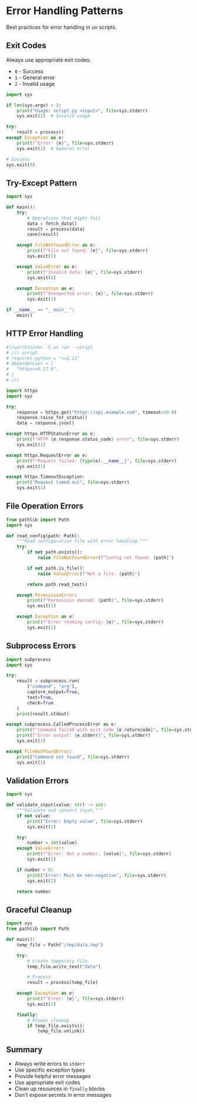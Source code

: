 # Error Handling Patterns

Best practices for error handling in uv scripts.

## Exit Codes

Always use appropriate exit codes:

- `0` - Success
- `1` - General error
- `2` - Invalid usage

```python
import sys

if len(sys.argv) < 2:
    print("Usage: script.py <input>", file=sys.stderr)
    sys.exit(2)  # Invalid usage

try:
    result = process()
except Exception as e:
    print(f"Error: {e}", file=sys.stderr)
    sys.exit(1)  # General error

# Success
sys.exit(0)
```

## Try-Except Pattern

```python
import sys

def main():
    try:
        # Operations that might fail
        data = fetch_data()
        result = process(data)
        save(result)

    except FileNotFoundError as e:
        print(f"File not found: {e}", file=sys.stderr)
        sys.exit(1)

    except ValueError as e:
        print(f"Invalid data: {e}", file=sys.stderr)
        sys.exit(1)

    except Exception as e:
        print(f"Unexpected error: {e}", file=sys.stderr)
        sys.exit(1)

if __name__ == "__main__":
    main()
```

## HTTP Error Handling

```python
#!/usr/bin/env -S uv run --script
# /// script
# requires-python = ">=3.11"
# dependencies = [
#   "httpx>=0.27.0",
# ]
# ///

import httpx
import sys

try:
    response = httpx.get("https://api.example.com", timeout=10.0)
    response.raise_for_status()
    data = response.json()

except httpx.HTTPStatusError as e:
    print(f"HTTP {e.response.status_code} error", file=sys.stderr)
    sys.exit(1)

except httpx.RequestError as e:
    print(f"Request failed: {type(e).__name__}", file=sys.stderr)
    sys.exit(1)

except httpx.TimeoutException:
    print("Request timed out", file=sys.stderr)
    sys.exit(1)
```

## File Operation Errors

```python
from pathlib import Path
import sys

def read_config(path: Path):
    """Read configuration file with error handling."""
    try:
        if not path.exists():
            raise FileNotFoundError(f"Config not found: {path}")

        if not path.is_file():
            raise ValueError(f"Not a file: {path}")

        return path.read_text()

    except PermissionError:
        print(f"Permission denied: {path}", file=sys.stderr)
        sys.exit(1)

    except Exception as e:
        print(f"Error reading config: {e}", file=sys.stderr)
        sys.exit(1)
```

## Subprocess Errors

```python
import subprocess
import sys

try:
    result = subprocess.run(
        ["command", "arg"],
        capture_output=True,
        text=True,
        check=True
    )
    print(result.stdout)

except subprocess.CalledProcessError as e:
    print(f"Command failed with exit code {e.returncode}", file=sys.stderr)
    print(f"Error output: {e.stderr}", file=sys.stderr)
    sys.exit(1)

except FileNotFoundError:
    print("Command not found", file=sys.stderr)
    sys.exit(1)
```

## Validation Errors

```python
import sys

def validate_input(value: str) -> int:
    """Validate and convert input."""
    if not value:
        print("Error: Empty value", file=sys.stderr)
        sys.exit(2)

    try:
        number = int(value)
    except ValueError:
        print(f"Error: Not a number: {value}", file=sys.stderr)
        sys.exit(2)

    if number < 0:
        print("Error: Must be non-negative", file=sys.stderr)
        sys.exit(2)

    return number
```

## Graceful Cleanup

```python
import sys
from pathlib import Path

def main():
    temp_file = Path("/tmp/data.tmp")

    try:
        # Create temporary file
        temp_file.write_text("data")

        # Process
        result = process(temp_file)

    except Exception as e:
        print(f"Error: {e}", file=sys.stderr)
        sys.exit(1)

    finally:
        # Always cleanup
        if temp_file.exists():
            temp_file.unlink()
```

## Summary

- Always write errors to `stderr`
- Use specific exception types
- Provide helpful error messages
- Use appropriate exit codes
- Clean up resources in `finally` blocks
- Don't expose secrets in error messages
